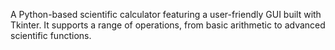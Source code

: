 A Python-based scientific calculator featuring a user-friendly GUI built with Tkinter. It supports a range of operations, from basic arithmetic to advanced scientific functions.
